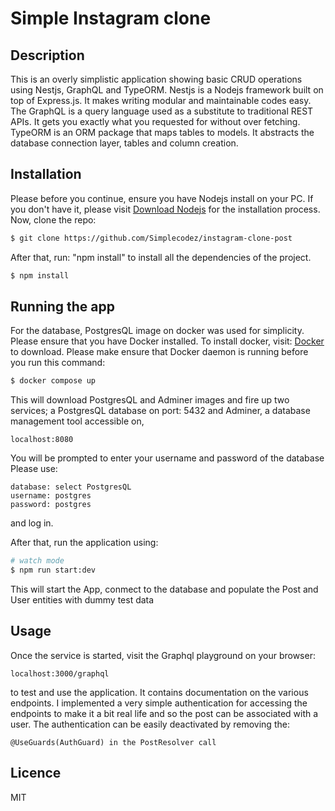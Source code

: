 # Simple Instagram clone

## Description

This is an overly simplistic application showing basic CRUD operations using Nestjs, GraphQL and TypeORM.
Nestjs is a Nodejs framework built on top of Express.js. It makes writing modular and maintainable codes easy.
The GraphQL is a query language used as a substitute to traditional REST APIs. It gets you exactly what you requested for without over fetching. TypeORM is an ORM package that maps tables to models. It abstracts the database connection layer, tables and column creation.


## Installation
Please before you continue, ensure you have Nodejs install on your PC. If you don't have it, please visit [Download Nodejs](https://nodejs.org/en/download/package-manager) for the installation process.
Now, clone the repo:

```bash
$ git clone https://github.com/Simplecodez/instagram-clone-post
```
After that, run: "npm install" to install all the dependencies of the project.

```bash
$ npm install
```

## Running the app

For the database, PostgresQL image on docker was used for simplicity. Please ensure that you have Docker installed.
To install docker, visit: [Docker](https://docs.docker.com/get-docker/) to download. Please make ensure that Docker daemon is running before you run this command:

```bash
$ docker compose up
```
This will download  PostgresQL and Adminer images and fire up two services; a PostgresQL database on port: 5432 and Adminer, a database management tool accessible on,

```
localhost:8080
```
You will be prompted to enter your username and password of the database
Please use:

```
database: select PostgresQL 
username: postgres
password: postgres
```
and log in.

After that, run the application using:
```bash
# watch mode
$ npm run start:dev
```
This will start the App, conmect to the database and populate the Post and User entities with dummy test data 

## Usage
Once the service is started, visit the Graphql playground on your browser:
```
localhost:3000/graphql
```
to test and use the application. 
It contains documentation on the various endpoints.
I implemented a very simple authentication for accessing the endpoints to make it a bit real life and so the post can be associated with a user.
The authentication can be easily deactivated by removing the:
```
@UseGuards(AuthGuard) in the PostResolver call
```
## Licence 
MIT

